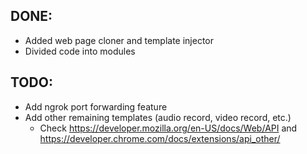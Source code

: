 ## DONE:

* Added web page cloner and template injector
* Divided code into modules

## TODO:

* Add ngrok port forwarding feature
* Add other remaining templates (audio record, video record, etc.)
  * Check https://developer.mozilla.org/en-US/docs/Web/API and https://developer.chrome.com/docs/extensions/api_other/
